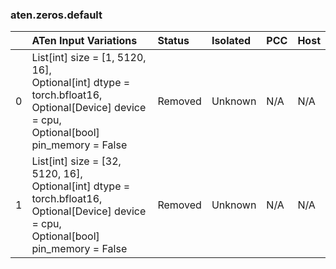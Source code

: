 ### aten.zeros.default
|    | ATen Input Variations                                                                                                                            | Status   | Isolated   | PCC   | Host   |
|---:|:-------------------------------------------------------------------------------------------------------------------------------------------------|:---------|:-----------|:------|:-------|
|  0 | List[int] size = [1, 5120, 16],<br>Optional[int] dtype = torch.bfloat16,<br>Optional[Device] device = cpu,<br>Optional[bool] pin_memory = False  | Removed  | Unknown    | N/A   | N/A    |
|  1 | List[int] size = [32, 5120, 16],<br>Optional[int] dtype = torch.bfloat16,<br>Optional[Device] device = cpu,<br>Optional[bool] pin_memory = False | Removed  | Unknown    | N/A   | N/A    |

